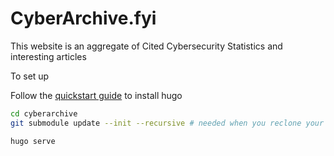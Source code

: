 # CyberArchive.fyi
This website is an aggregate of Cited Cybersecurity Statistics and interesting articles


To set up

Follow the [quickstart guide](https://gohugo.io/getting-started/quick-start/) to install hugo

```sh
cd cyberarchive
git submodule update --init --recursive # needed when you reclone your repo (submodules may not get cloned automatically)

hugo serve
```